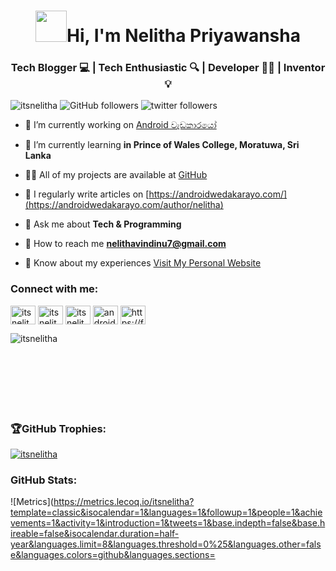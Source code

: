 <h1 align="center"><img src="https://emojis.slackmojis.com/emojis/images/1577305505/7373/hand_wave.gif?1577305505" width="50" />Hi, I'm Nelitha Priyawansha</h1>

<h3 align="center">Tech Blogger 💻 | Tech Enthusiastic 🔍 | Developer 👨‍💻 | Inventor 💡</h3>

<p align="left"> <img src="https://komarev.com/ghpvc/?username=itsnelitha&label=Profile%20views&color=0e75b6&style=flat" alt="itsnelitha" /> <img alt="GitHub followers" src="https://img.shields.io/github/followers/itsnelitha?style=social"> </a> <img alt="twitter followers" src="https://img.shields.io/twitter/follow/itsnelitha?style=social">

- 🔭 I’m currently working on [Android වැඩකාරයෝ](https://github.com/androidwedakarayo)

- 🌱 I’m currently learning **in Prince of Wales College, Moratuwa, Sri Lanka**

- 👨‍💻 All of my projects are available at [GitHub](https://github.com/itsnelitha?tab=repositories)

- 📝 I regularly write articles on [https://androidwedakarayo.com/](https://androidwedakarayo.com/author/nelitha)

- 💬 Ask me about **Tech & Programming**

- 📧 How to reach me **nelithavindinu7@gmail.com**

- 📝 Know about my experiences [Visit My Personal Website](https://itsnelitha.github.io/)

<h3 align="left">Connect with me:</h3>
<p align="left">
<a href="https://twitter.com/itsnelitha" target="blank"><img align="center" src="https://raw.githubusercontent.com/rahuldkjain/github-profile-readme-generator/master/src/images/icons/Social/twitter.svg" alt="itsnelitha" height="30" width="40" /></a>
<a href="https://fb.com/itsnelitha" target="blank"><img align="center" src="https://raw.githubusercontent.com/rahuldkjain/github-profile-readme-generator/master/src/images/icons/Social/facebook.svg" alt="itsnelitha" height="30" width="40" /></a>
<a href="https://instagram.com/itsnelitha" target="blank"><img align="center" src="https://raw.githubusercontent.com/rahuldkjain/github-profile-readme-generator/master/src/images/icons/Social/instagram.svg" alt="itsnelitha" height="30" width="40" /></a>
<a href="https://www.youtube.com/c/androidwedakarayo" target="blank"><img align="center" src="https://raw.githubusercontent.com/rahuldkjain/github-profile-readme-generator/master/src/images/icons/Social/youtube.svg" alt="android වැඩකාරයෝ" height="30" width="40" /></a>
<a href="/https://feedly.com/i/subscription/feed/https://androidwedakarayo.com/author/nelitha/rss/" target="blank"><img align="center" src="https://raw.githubusercontent.com/rahuldkjain/github-profile-readme-generator/master/src/images/icons/Social/rss.svg" alt="https://feedly.com/i/subscription/feed/https://androidwedakarayo.com/author/nelitha/rss/" height="30" width="40" /></a>
</p>

<p><img align="left" src="https://github-readme-stats.vercel.app/api/top-langs?username=itsnelitha&show_icons=true&locale=en&layout=compact" alt="itsnelitha" /></p>  <br> <br> <br> <br>  <br>
 <br> <br>

<h3 align="left">🏆GitHub Trophies:</h3>

<p align="left"> <a href="https://github.com/ryo-ma/github-profile-trophy"><img src="https://github-profile-trophy.vercel.app/?username=itsnelitha" alt="itsnelitha" /></a> </p>

<h3 align="left">GitHub Stats:</h3>

![Metrics](https://metrics.lecoq.io/itsnelitha?template=classic&isocalendar=1&languages=1&followup=1&people=1&achievements=1&activity=1&introduction=1&tweets=1&base.indepth=false&base.hireable=false&isocalendar.duration=half-year&languages.limit=8&languages.threshold=0%25&languages.other=false&languages.colors=github&languages.sections=

